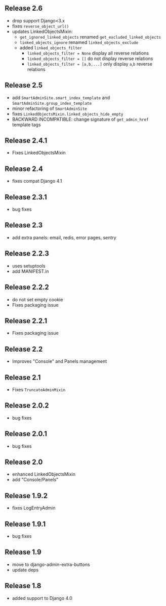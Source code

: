 Release 2.6
-----------
* drop support Django<3.x
* fixes `reverse_object_url()`
* updates LinkedObjectsMixin: 
  * `get_ignored_linked_objects` renamed `get_excluded_linked_objects`
  * `linked_objects_ignore` renamed `linked_objects_exclude`
  * added `linked_objects_filter`
    * `linked_objects_filter = None` display all reverse relations
    * `linked_objects_filter = []` do not display reverse relations
    * `linked_objects_filter = [a,b,...]` only display `a`,`b` reverse relations
  

Release 2.5
-----------
* add `SmartAdminSite.smart_index_template` and `SmartAdminSite.group_index_template`
* minor refactoring of `SmartAdminSite`
* fixes `LinkedObjectsMixin.linked_objects_hide_empty`
* BACKWARD INCOMPATIBLE: change signature of `get_admin_href` template tags


Release 2.4.1
-------------
* Fixes LinkedObjectsMixin


Release 2.4
-----------
* fixes compat Django 4.1


Release 2.3.1
-------------
* bug fixes


Release 2.3
-------------
* add extra panels: email, redis, error pages, sentry


Release 2.2.3
-------------
* uses setuptools
* add MANIFEST.in


Release 2.2.2
-------------
* do not set empty cookie
* Fixes packaging issue


Release 2.2.1
-------------
* Fixes packaging issue


Release 2.2
-------------
* Improves "Console" and Panels management


Release 2.1
-------------
* Fixes `TruncateAdminMixin`


Release 2.0.2
-------------
* bug fixes


Release 2.0.1
-------------
* bug fixes


Release 2.0
-----------
* enhanced LinkedObjectsMixin
* add "Console/Panels"


Release 1.9.2
-----------
* fixes LogEntryAdmin


Release 1.9.1
-----------
* bug fixes


Release 1.9
-----------
* move to  django-admin-extra-buttons
* update deps


Release 1.8
-----------
* added support to Django 4.0

